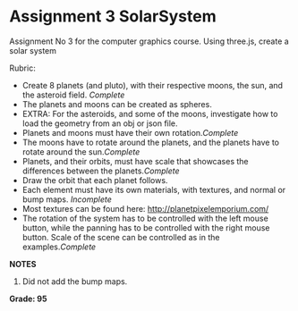 # Assignment 3 SolarSystem

Assignment No 3 for the computer graphics course. Using three.js, create a solar system

Rubric:

- Create 8 planets (and pluto), with their respective moons, the sun, and the asteroid field. *Complete*
- The planets and moons can be created as spheres.
- EXTRA: For the asteroids, and some of the moons, investigate how to load the geometry from an obj or json file.
- Planets and moons must have their own rotation.*Complete*
- The moons have to rotate around the planets, and the planets have to rotate around the sun.*Complete*
- Planets, and their orbits, must have scale that showcases the differences between the planets.*Complete*
- Draw the orbit that each planet follows.
- Each element must have its own materials, with textures, and normal or bump maps. *Incomplete*
- Most textures can be found here: http://planetpixelemporium.com/
- The rotation of the system has to be controlled with the left mouse button, while the panning has to be controlled with the right mouse button. Scale of the scene can be controlled as in the examples.*Complete*

**NOTES**

1. Did not add the bump maps.

**Grade: 95**